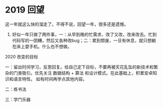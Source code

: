 # 2019 回望

这一年就这么快的溜走了。不得不说，回望一年，很多还是遗憾。

1. 好似一年只做了两件事，一：从早到晚的忙需求，改了又改，改来改去。忙到代码写的一团糟，然后又各种改bug；二：累到颓废，一旦有休息，就只想躺在床上耍手机。什么也不想做。


2020 改变的目标

一：留出时间学习，反思回复。给自己定下目标，不要再被天花乱坠的新技术和繁杂的门类吸引。优先关注 数据结构 + 算法 和设计模式。在此基础上，积累安卓知识和语言特性。 如有时间再学点其他内容。

二：练书法

三：学门乐器

